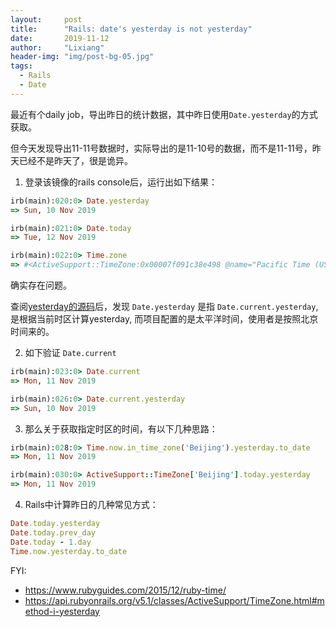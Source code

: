 ```yaml
---
layout:     post
title:      "Rails: date's yesterday is not yesterday"
date:       2019-11-12
author:     "Lixiang"
header-img: "img/post-bg-05.jpg"
tags:
  - Rails
  - Date
---
```


最近有个daily job，导出昨日的统计数据，其中昨日使用`Date.yesterday`的方式获取。

但今天发现导出11-11号数据时，实际导出的是11-10号的数据，而不是11-11号，昨天已经不是昨天了，很是诡异。

1) 登录该镜像的rails console后，运行出如下结果：

```ruby
irb(main):020:0> Date.yesterday
=> Sun, 10 Nov 2019

irb(main):021:0> Date.today
=> Tue, 12 Nov 2019

irb(main):022:0> Time.zone
=> #<ActiveSupport::TimeZone:0x00007f091c38e498 @name="Pacific Time (US & Canada)", @utc_offset=nil, @tzinfo=#<TZInfo::TimezoneProxy: America/Los_Angeles>>
```

确实存在问题。

查阅[yesterday的源码](https://apidock.com/rails/Date/yesterday/class)后，发现 `Date.yesterday` 是指 `Date.current.yesterday`, 是根据当前时区计算yesterday, 而项目配置的是太平洋时间，使用者是按照北京时间来的。

2) 如下验证 `Date.current`

```ruby
irb(main):023:0> Date.current
=> Mon, 11 Nov 2019

irb(main):026:0> Date.current.yesterday
=> Sun, 10 Nov 2019
```

3) 那么关于获取指定时区的时间，有以下几种思路：

```ruby
irb(main):028:0> Time.now.in_time_zone('Beijing').yesterday.to_date
=> Mon, 11 Nov 2019

irb(main):030:0> ActiveSupport::TimeZone['Beijing'].today.yesterday
=> Mon, 11 Nov 2019

```

4) Rails中计算昨日的几种常见方式：

```ruby
Date.today.yesterday
Date.today.prev_day
Date.today - 1.day
Time.now.yesterday.to_date
```

FYI:

- https://www.rubyguides.com/2015/12/ruby-time/
- https://api.rubyonrails.org/v5.1/classes/ActiveSupport/TimeZone.html#method-i-yesterday
